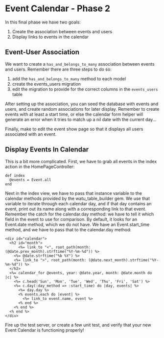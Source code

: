 # Event Calendar - Phase 2

In this final phase we have two goals:

1. Create the association between events and users
2. Display links to events in the calendar

## Event-User Association

We want to create a `has_and_belongs_to_many` association between events
and users.  Remember there are three steps to do so:

1. add the `has_and_belongs_to_many` method to each model
2. create the events_users migration
3. edit the migration to provide for the correct columns in the
`events_users` table

After setting up the association, you can seed the database with events
and users, and create random associations for later display.  Remember
to create events with at least a start time, or else the calendar form
helper will generate an error when it tries to match up a nil date with
the current day...

Finally, make to edit the event show page so that it displays all users
associated with an event.

## Display Events In Calendar

This is a bit more complicated.  First, we have to grab all events in
the index action in the HomePageController:

```
def index
  @events = Event.all
end
```

Next in the index view, we have to pass that instance variable to the
calendar methods provided by the watu_table_builder gem.  We use that
variable to iterate through each calendar day, and if that day contains
an event, print out its name along with a corresponding link to that
event.  Remember the catch for the calendar.day
method: we have to tell it which field in the event to use for
comparison.  By default, it looks for an Event.date method, which we do
not have.  We have an Event.start_time method, and we have to pass that
to the calendar.day method:

```
<div id="calendar">
  <h2 id="month">
      <%= link_to "<", root_path(month: (@date.prev_month).strftime("%Y-%m-%d")) %>
    <%= @date.strftime("%b %Y") %>
    <%= link_to ">", root_path(month: (@date.next_month).strftime("%Y-%m-%d")) %>
  </h2>
  <%= calendar_for @events, year: @date.year, month: @date.month do |c| %>
    <%= c.head('Sun', 'Mon', 'Tue', 'Wed', 'Thu', 'Fri', 'Sat') %>
    <%= c.day(:day_method => :start_time) do |day, events| %>
      <%= day.day %>
      <% events.each do |event| %>
        <%= link_to event.name, event %>
      <% end %>
    <% end %>
  <% end %>
</div>
```

Fire up the test server, or create a few unit test, and verify that your
new Event Calendar is functioning properly!
